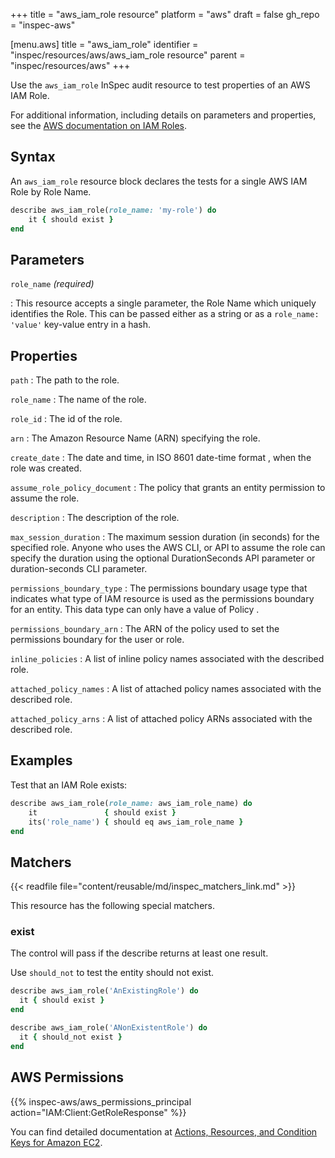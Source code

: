 +++
title = "aws_iam_role resource"
platform = "aws"
draft = false
gh_repo = "inspec-aws"

[menu.aws]
title = "aws_iam_role"
identifier = "inspec/resources/aws/aws_iam_role resource"
parent = "inspec/resources/aws"
+++

Use the `aws_iam_role` InSpec audit resource to test properties of an AWS IAM Role.

For additional information, including details on parameters and properties, see the [AWS documentation on IAM Roles](https://docs.aws.amazon.com/IAM/latest/UserGuide/id_roles.html).

## Syntax

An `aws_iam_role` resource block declares the tests for a single AWS IAM Role by Role Name.

```ruby
describe aws_iam_role(role_name: 'my-role') do
    it { should exist }
end
```

## Parameters

`role_name` _(required)_

: This resource accepts a single parameter, the Role Name which uniquely identifies the Role.
  This can be passed either as a string or as a `role_name: 'value'` key-value entry in a hash.

## Properties

`path`
: The path to the role.

`role_name`
: The name of the role.

`role_id`
: The id of the role.

`arn`
: The Amazon Resource Name (ARN) specifying the role.

`create_date`
: The date and time, in ISO 8601 date-time format , when the role was created.

`assume_role_policy_document`
: The policy that grants an entity permission to assume the role.

`description`
: The description of the role.

`max_session_duration`
: The maximum session duration (in seconds) for the specified role. Anyone who uses the AWS CLI, or API to assume the role can specify the duration using the optional DurationSeconds API parameter or duration-seconds CLI parameter.

`permissions_boundary_type`
: The permissions boundary usage type that indicates what type of IAM resource is used as the permissions boundary for an entity. This data type can only have a value of Policy .

`permissions_boundary_arn`
: The ARN of the policy used to set the permissions boundary for the user or role.

`inline_policies`
: A list of inline policy names associated with the described role.

`attached_policy_names`
: A list of attached policy names associated with the described role.

`attached_policy_arns`
: A list of attached policy ARNs associated with the described role.

## Examples

Test that an IAM Role exists:

```ruby
describe aws_iam_role(role_name: aws_iam_role_name) do
    it               { should exist }
    its('role_name') { should eq aws_iam_role_name }
end
```

## Matchers

{{< readfile file="content/reusable/md/inspec_matchers_link.md" >}}

This resource has the following special matchers.

### exist

The control will pass if the describe returns at least one result.

Use `should_not` to test the entity should not exist.

```ruby
describe aws_iam_role('AnExistingRole') do
  it { should exist }
end
```

```ruby
describe aws_iam_role('ANonExistentRole') do
  it { should_not exist }
end
```

## AWS Permissions

{{% inspec-aws/aws_permissions_principal action="IAM:Client:GetRoleResponse" %}}

You can find detailed documentation at [Actions, Resources, and Condition Keys for Amazon EC2](https://docs.aws.amazon.com/IAM/latest/UserGuide/list_amazonec2.html).
